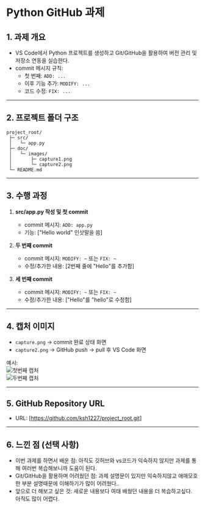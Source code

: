 
# Python GitHub 과제

## 1. 과제 개요
- VS Code에서 Python 프로젝트를 생성하고 Git/GitHub을 활용하여 버전 관리 및 저장소 연동을 실습한다.  
- commit 메시지 규칙:  
  - 첫 번째: `ADD: ...`  
  - 이후 기능 추가: `MODIFY: ...`  
  - 코드 수정: `FIX: ...`  

---

## 2. 프로젝트 폴더 구조
```
project_root/
 ├─ src/
 │   └─ app.py
 ├─ doc/
 │   └─ images/
 │       ├─ capture1.png
 │       └─ capture2.png
 └─ README.md
```

---

## 3. 수행 과정
1. **src/app.py 작성 및 첫 commit**
   - commit 메시지: `ADD: app.py`  
   - 기능: ["Hello world" 인삿말을 씀]  

2. **두 번째 commit**
   - commit 메시지: `MODIFY: ~` 또는 `FIX: ~`  
   - 수정/추가한 내용: [2번째 줄에 "Hello"를 추가함]  

3. **세 번째 commit**
   - commit 메시지: `MODIFY: ~` 또는 `FIX: ~`  
   - 수정/추가한 내용: ["Hello"를 "hello"로 수정함]  

---

## 4. 캡처 이미지
- `capture.png` → commit 완료 상태 화면  
- `capture2.png` → GitHub push → pull 후 VS Code 화면  

예시:  
![첫번째 캡처](doc/images/capture.png)  
![두번째 캡처](doc/images/capture2.png)  

---

## 5. GitHub Repository URL
- URL: [https://github.com/ksh1227/project_root.git]  

---

## 6. 느낀 점 (선택 사항)
- 이번 과제를 하면서 배운 점: 아직도 깃허브와 vs코드가 익숙하지 않지만 과제를 통해 여러번 복습해보니까 도움이 된다.
- Git/GitHub을 활용하며 어려웠던 점: 과제 설명문이 있지만 익숙하지않고 애매모호한 부분 설명때문에 이해하기가 많이 어려웠다..  
- 앞으로 더 해보고 싶은 것: 새로운 내용보다 여태 배웠던 내용을 더 복습하고싶다. 아직도 많이 어렵다.
